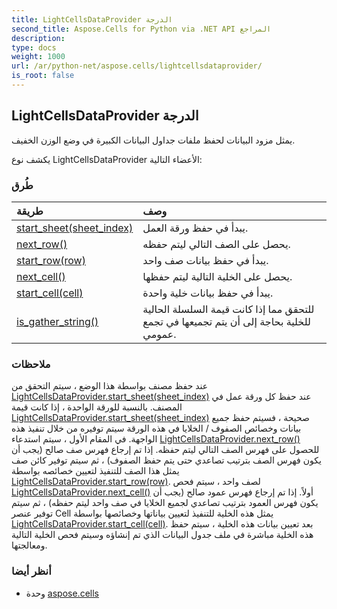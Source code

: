 ```yaml
---
title: LightCellsDataProvider الدرجة
second_title: Aspose.Cells for Python via .NET API المراجع
description:
type: docs
weight: 1000
url: /ar/python-net/aspose.cells/lightcellsdataprovider/
is_root: false
---
```

##  LightCellsDataProvider الدرجة
يمثل مزود البيانات لحفظ ملفات جداول البيانات الكبيرة في وضع الوزن الخفيف.



يكشف نوع LightCellsDataProvider الأعضاء التالية:

###  طُرق
| طريقة| وصف|
| :- | :- |
| [start_sheet(sheet_index)](/cells/ar/python-net/aspose.cells/lightcellsdataprovider/start_sheet/#int) | يبدأ في حفظ ورقة العمل.|
| [next_row()](/cells/ar/python-net/aspose.cells/lightcellsdataprovider/next_row/#) | يحصل على الصف التالي ليتم حفظه.|
| [start_row(row)](/cells/ar/python-net/aspose.cells/lightcellsdataprovider/start_row/#Row) | يبدأ في حفظ بيانات صف واحد.|
| [next_cell()](/cells/ar/python-net/aspose.cells/lightcellsdataprovider/next_cell/#) | يحصل على الخلية التالية ليتم حفظها.|
| [start_cell(cell)](/cells/ar/python-net/aspose.cells/lightcellsdataprovider/start_cell/#Cell) | يبدأ في حفظ بيانات خلية واحدة.|
| [is_gather_string()](/cells/ar/python-net/aspose.cells/lightcellsdataprovider/is_gather_string/#) |للتحقق مما إذا كانت قيمة السلسلة الحالية للخلية بحاجة إلى أن يتم تجميعها في تجمع عمومي.|



###  ملاحظات

عند حفظ مصنف بواسطة هذا الوضع ، سيتم التحقق من [LightCellsDataProvider.start_sheet(sheet_index)](/cells/ar/python-net/aspose.cells/lightcellsdataprovider/start_sheet) عند حفظ كل ورقة عمل في المصنف.
بالنسبة للورقة الواحدة ، إذا كانت قيمة [LightCellsDataProvider.start_sheet(sheet_index)](/cells/ar/python-net/aspose.cells/lightcellsdataprovider/start_sheet) صحيحة ، فسيتم حفظ جميع بيانات وخصائص الصفوف / الخلايا في هذه الورقة
سيتم توفيره من خلال تنفيذ هذه الواجهة. في المقام الأول ، سيتم استدعاء [LightCellsDataProvider.next_row()](/cells/ar/python-net/aspose.cells/lightcellsdataprovider/next_row) للحصول على فهرس الصف التالي ليتم حفظه.
إذا تم إرجاع فهرس صف صالح (يجب أن يكون فهرس الصف بترتيب تصاعدي حتى يتم حفظ الصفوف) ،
ثم سيتم توفير كائن صف يمثل هذا الصف للتنفيذ لتعيين خصائصه بواسطة [LightCellsDataProvider.start_row(row)](/cells/ar/python-net/aspose.cells/lightcellsdataprovider/start_row).
لصف واحد ، سيتم فحص [LightCellsDataProvider.next_cell()](/cells/ar/python-net/aspose.cells/lightcellsdataprovider/next_cell) أولاً. إذا تم إرجاع فهرس عمود صالح (يجب أن يكون فهرس العمود بترتيب تصاعدي لجميع الخلايا في صف واحد ليتم حفظه) ،
ثم سيتم توفير عنصر Cell يمثل هذه الخلية للتنفيذ لتعيين بياناتها وخصائصها بواسطة [LightCellsDataProvider.start_cell(cell)](/cells/ar/python-net/aspose.cells/lightcellsdataprovider/start_cell).
بعد تعيين بيانات هذه الخلية ، سيتم حفظ هذه الخلية مباشرة في ملف جدول البيانات الذي تم إنشاؤه وسيتم فحص الخلية التالية ومعالجتها.

###  أنظر أيضا
* وحدة [aspose.cells](..)
